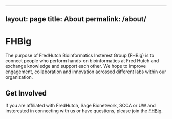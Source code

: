 ---
layout: page
title: About
permalink: /about/
----

# FHBig
The purpose of FredHutch Bioinformatics Insterest Group (FHBig) is to connect people who perform hands-on bioinformatics at Fred Hutch and exchange knowledge and support each other. We hope to improve engagement, collaboration and innovation acrossed different labs within our organization. 

## Get Involved
If you are affiliated with FredHutch, Sage Bionetwork, SCCA or UW and insterested in connecting with us or have questions, please join the [FHBig](https://fhbig.slack.com). 
